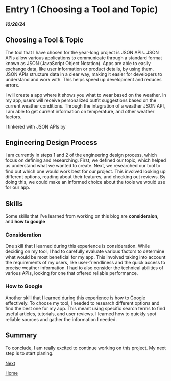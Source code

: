 # Entry 1 (Choosing a Tool and Topic)
##### 10/28/24

## Choosing a Tool & Topic
The tool that I have chosen for the year-long project is JSON APIs. JSON APIs allow various applications to communicate through a standard format known as JSON (JavaScript Object Notation). Apps are able to easily exchange data, like user information or product details, by using them. JSON APIs structure data in a clear way, making it easier for developers to understand and work with. This helps speed up development and reduces errors. 

I will create a app where it shows you what to wear based on the weather. In my app, users will receive personalized outfit suggestions based on the current weather conditions. Through the integration of a weather JSON API, I am able to get current information on temperature, and other weather factors.

I tinkered with JSON APIs by 
## Engineering Design Process 
I am currently in steps 1 and 2 of the engineering design process, which focus on defining and researching. First, we defined our topic, which helped us understand what we wanted to create. Next, we researched our tool to find out which one would work best for our project. This involved looking up different options, reading about their features, and checking out reviews. By doing this, we could make an informed choice about the tools we would use for our app.

## Skills 
Some skills that I’ve learned from working on this blog are **consideraion,** and **how to google**
### Consideration
One skill that I learned during this experience is consideration. While deciding on my tool, I had to carefully evaluate various factors to determine what would be most beneficial for my app. This involved taking into account the requirements of my users, like user-friendliness and the quick access to precise weather information. I had to also consider the technical abilities of various APIs, looking for one that offered reliable performance. 

### How to Google 
Another skill that I learned during this experience is how to Google effectively. To choose my tool, I needed to research different options and find the best one for my app. This meant using specific search terms to find useful articles, tutorials, and user reviews. I learned how to quickly spot reliable sources and gather the information I needed.
## Summary
To conclude, I am really excited to continue working on this project. My next step is to start planing. 


[Next](entry02.md)

[Home](../README.md)

